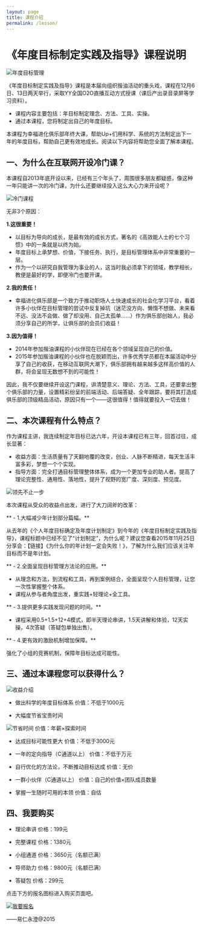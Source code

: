 ```yaml
---
layout: page
title: 课程介绍
permalink: /lesson/
---
```


# 《年度目标制定实践及指导》课程说明

![年度目标管理](http://77fm42.com1.z0.glb.clouddn.com/web-goal.jpg)

《年度目标制定实践及指导》课程是本届向组织揩油活动的重头戏，课程在12月6日、13日两天举行，采取YY全国O2O直播互动方式授课（课后产出录音录屏等学习资料）。

- 课程内容主要包括：年目标制定理念、方法、工具、实操。
- 通过本课程，您将制定出自己的年度目标。

本课程为幸福进化俱乐部年终大课，帮助Up+们用科学、系统的方法制定出下一年的年度目标，帮助自己更有效地成长。阅读以下内容将帮助您全面了解本课程。

## 一、为什么在互联网开设冷门课？

本课程自2013年底开设以来，已经有三个年头了，周围很多朋友都疑惑，像这种一年只能讲一次的冷门课，为什么还要继续投入这么大心力来开设呢？

![冷门课程](http://77fm42.com1.z0.glb.clouddn.com/web-lengmen1.jpg)

无非3个原因：

**1.这很重要！**
- 以目标为导向的成长，是最有效的成长方式，著名的《高效能人士的七个习惯》中的一条就是以终为始。
- 年度目标上承梦想、价值，下接任务、执行，是目标管理体系中非常重要的一层。
- 作为一个以研究自我管理为事业的人，这当时我必须拿下的领域，教学相长，教便是最好的学，即便冷门也要开课。

**2.我的责任！**
- 幸福进化俱乐部是一个致力于推动职场人士快速成长的社会化学习平台，看着许多小伙伴在目标管理的尝试中反复掉坑（迷茫没方向、懒惰不想做、未来看不远、没法不会做、做了却没用、自己太孤单……）作为俱乐部创始人，我必须分享自己的所学，让俱乐部的会员们收益！

**3.因为值得！**
- 2014年参加揩油课程的小伙伴现在已经在各个领域呈现自己的价值。
- 2015年参加揩油课程的小伙伴也在脱颖而出，许多优秀学员都在本届活动中分享了自己的收获，在移动互联网大潮下，俱乐部拥有越来越多这样高价值的人群，将会呈现无数想不到的可能性！

因此，我不仅要继续开设这门课程，讲清楚意义、理论、方法、工具，还要拿出整个俱乐部的力量，设置精彩纷呈的前端活动、后端答疑、全年跟踪，要将其打造成俱乐部的顶级精品活动，原因只有一个——这很值得！值得就要投入一切去做！

## 二、本次课程有什么特点？

作为课程主讲，我连续制定年目标已达六年，开设本课程已有三年，回首过往，成长显著：

- 收益方面：生活质量有了天翻地覆的改变，创业、人脉不断精进，每天生活丰富多彩，梦想一个个实现。
- 指导方面：完全打通目标管理整体体系，成为一个更加专业的助人者。提高了理论完整性、通用性、落地性，提升了视野的宽广度、深刻度、预见度。

![领先不止一步](http://77fm42.com1.z0.glb.clouddn.com/web-lingxian.jpg)

本次课程从受众的收益点出发，进行了大刀阔斧的改革：

** - 1.大幅减少年计划部分篇幅。**

从去年的《个人年度目标确定及年度计划制定》到今年的《年度目标制定实践及指导》，课程标题中已经不见了“计划制定”，为什么呢？建议您查看2015年11月25日分享会：【链接】《为什么你的年计划一定会失败！》，了解为什么我们应该关注年目标而不是年计划。

** - 2.全面呈现目标管理方法论的应用。**

- 从理念和方法，到流程和工具，再到案例结合，全面呈现个人目标管理，让您一次性掌握整个体系。
- 课程从参与者角度出发，重实践+轻理论+全工具。

** - 3.提供更多实践发现问题的时间。**

- 课程采用0.5+1.5+12+4模式，即半天理论串讲，1.5天讲解和体验，12天实操，4次答疑（答疑包单独出售）。

** - 4.更有效的激励机制增加保障。**

强化了小组的竞赛机制，保障年目标达成可能性。

## 三、通过本课程您可以获得什么？

![收益介绍](http://77fm42.com1.z0.glb.clouddn.com/web-shouyi.jpg)

- 做出科学的年度目标体系
价值：不低于1000元

- 大幅度节省宝贵时间

![节省时间](http://77fm42.com1.z0.glb.clouddn.com/ky-workflow.jpg)
价值：年薪×探索时间

- 达成目标可能性更大
价值：不低于3000元

- 一年的定向指导（C通道以上）
价值：不低于万元

- 自行优化的方法论，不断推动目标达成
价值：无价

- 一群小伙伴（C通道以上）
价值：自己的价值×团队成员数量

- 掌握一生随时可用的本领
价值：自估

## 四、我要购买

- 理论串讲 价格：199元 

- 完整课程 价格：1380元

- 小组通道 价格：3650元（名额已满）

- 导师助力 价格：9800元（名额已满）

- 答疑包 价格：299元

点击下方的报名图标进入购买页面吧。

[![我要报名](http://77fm42.com1.z0.glb.clouddn.com/web-enrol.png)](http://nianmubiao.com/enroll/)

——易仁永澄@2015
